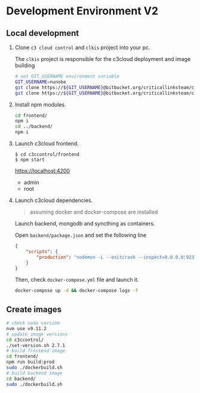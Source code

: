 # Development Environment V2

## Local development

1. Clone `c3 cloud control` and `clkis` project into your pc.

    The `clkis` project is responsible for the c3cloud deployment and image building

    ```sh
    # set GIT_USERNAME environment variable
    GIT_USERNAME=nunobe
    git clone https://${GIT_USERNAME}@bitbucket.org/criticallinksteam/c3ccontrol.git
    git clone https://${GIT_USERNAME}@bitbucket.org/criticallinksteam/clkis.git
    ```

2. Install npm modules.
    ```sh
    cd frontend/
    npm i
    cd ../backend/
    npm i
    ```
3. Launch c3cloud frontend.

    ```shell
    $ cd c3ccontrol/frontend
    $ npm start
    ```

    <https://localhost:4200>

    - admin
    - root

4. Launch c3cloud dependencies.

    > assuming docker and docker-compose are installed
    
    Launch backend, mongodb and syncthing as containers.

    Open `backend/package.json` and set the following line
    ```json
    {
        "scripts": {
            "production": "nodemon -L --exitcrash --inspect=0.0.0.0:9230 main.js --ignore './uploads/'",
        }
    }
    ```

    Then, check `docker-compose.yml` file and launch it.

    ```sh
    docker-compose up -d && docker-compose logs -f
    ```


## Create images

```sh
# check node version
nvm use v9.11.2
# update image versions
cd c3ccontrol/
./set-version.sh 2.7.1
# build frontend image
cd frontend/
npm run build:prod
sudo ./dockerbuild.sh
# build backend image
cd backend/
sudo ./dockerbuild.sh
```

